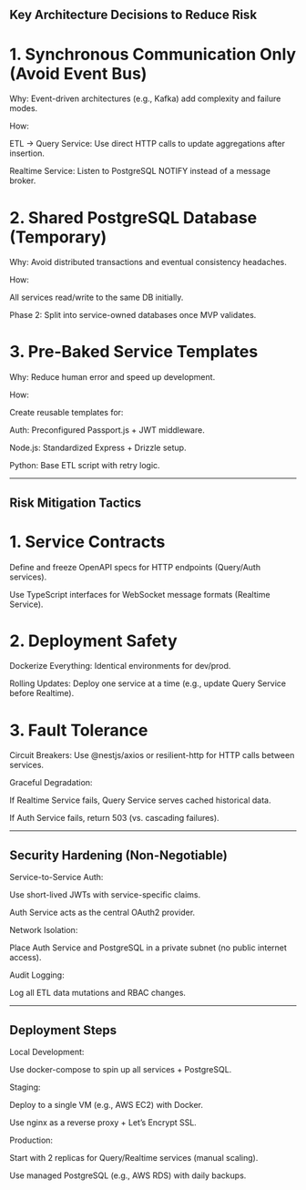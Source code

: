 ## Key Architecture Decisions to Reduce Risk

# 1. Synchronous Communication Only (Avoid Event Bus)

Why: Event-driven architectures (e.g., Kafka) add complexity and failure modes.

How:

ETL → Query Service: Use direct HTTP calls to update aggregations after insertion.

Realtime Service: Listen to PostgreSQL NOTIFY instead of a message broker.

# 2. Shared PostgreSQL Database (Temporary)
Why: Avoid distributed transactions and eventual consistency headaches.

How:

All services read/write to the same DB initially.

Phase 2: Split into service-owned databases once MVP validates.

# 3. Pre-Baked Service Templates
Why: Reduce human error and speed up development.

How:

Create reusable templates for:

Auth: Preconfigured Passport.js + JWT middleware.

Node.js: Standardized Express + Drizzle setup.

Python: Base ETL script with retry logic.

---

## Risk Mitigation Tactics
# 1. Service Contracts
Define and freeze OpenAPI specs for HTTP endpoints (Query/Auth services).

Use TypeScript interfaces for WebSocket message formats (Realtime Service).

# 2. Deployment Safety
Dockerize Everything: Identical environments for dev/prod.

Rolling Updates: Deploy one service at a time (e.g., update Query Service before Realtime).

# 3. Fault Tolerance
Circuit Breakers: Use @nestjs/axios or resilient-http for HTTP calls between services.

Graceful Degradation:

If Realtime Service fails, Query Service serves cached historical data.

If Auth Service fails, return 503 (vs. cascading failures).

--------

## Security Hardening (Non-Negotiable)
Service-to-Service Auth:

Use short-lived JWTs with service-specific claims.

Auth Service acts as the central OAuth2 provider.

Network Isolation:

Place Auth Service and PostgreSQL in a private subnet (no public internet access).

Audit Logging:

Log all ETL data mutations and RBAC changes.


---

## Deployment Steps
Local Development:

Use docker-compose to spin up all services + PostgreSQL.

Staging:

Deploy to a single VM (e.g., AWS EC2) with Docker.

Use nginx as a reverse proxy + Let’s Encrypt SSL.

Production:

Start with 2 replicas for Query/Realtime services (manual scaling).

Use managed PostgreSQL (e.g., AWS RDS) with daily backups.